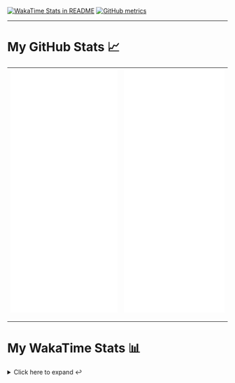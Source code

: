 [![WakaTime Stats in README](https://github.com/LOsioChico/LOsioChico/actions/workflows/waka.yml/badge.svg)](https://github.com/LOsioChico/LOsioChico/actions/workflows/waka.yml) [![GitHub metrics](https://github.com/LOsioChico/LOsioChico/actions/workflows/metrics.yml/badge.svg)](https://github.com/LOsioChico/LOsioChico/actions/workflows/metrics.yml)

---

# My GitHub Stats 📈

| ![](./assets/metrics.svg) | ![](./assets/metrics2.svg) |
| ------------------------- | -------------------------- |

---

# My WakaTime Stats 📊

<details>
<summary>Click here to expand ↩️</summary>
<br>

<!--START_SECTION:waka-->
![Code Time](http://img.shields.io/badge/Code%20Time-1%2C953%20hrs%2012%20mins-blue)

![Lines of code](https://img.shields.io/badge/From%20Hello%20World%20I%27ve%20Written-386.1%20thousand%20lines%20of%20code-blue)

**🐱 My GitHub Data** 

> 📦 635.9 kB Used in GitHub's Storage 
 > 
> 🚫 Not Opted to Hire
 > 
> 📜 27 Public Repositories 
 > 
> 🔑 32 Private Repositories 
 > 
**I'm a Night 🦉** 

```text
🌞 Morning                599 commits         ███░░░░░░░░░░░░░░░░░░░░░░   13.82 % 
🌆 Daytime                1347 commits        ████████░░░░░░░░░░░░░░░░░   31.07 % 
🌃 Evening                1494 commits        █████████░░░░░░░░░░░░░░░░   34.46 % 
🌙 Night                  895 commits         █████░░░░░░░░░░░░░░░░░░░░   20.65 % 
```
📅 **I'm Most Productive on Thursday** 

```text
Monday                   597 commits         ███░░░░░░░░░░░░░░░░░░░░░░   13.77 % 
Tuesday                  652 commits         ████░░░░░░░░░░░░░░░░░░░░░   15.04 % 
Wednesday                488 commits         ███░░░░░░░░░░░░░░░░░░░░░░   11.26 % 
Thursday                 789 commits         █████░░░░░░░░░░░░░░░░░░░░   18.20 % 
Friday                   665 commits         ████░░░░░░░░░░░░░░░░░░░░░   15.34 % 
Saturday                 743 commits         ████░░░░░░░░░░░░░░░░░░░░░   17.14 % 
Sunday                   401 commits         ██░░░░░░░░░░░░░░░░░░░░░░░   09.25 % 
```


📊 **This Week I Spent My Time On** 

```text
💬 Programming Languages: 
Scala                    10 hrs 38 mins      ███████████████████████░░   92.76 % 
JSON                     35 mins             █░░░░░░░░░░░░░░░░░░░░░░░░   05.22 % 
Other                    11 mins             ░░░░░░░░░░░░░░░░░░░░░░░░░   01.63 % 
XML                      2 mins              ░░░░░░░░░░░░░░░░░░░░░░░░░   00.29 % 
HTML                     0 secs              ░░░░░░░░░░░░░░░░░░░░░░░░░   00.05 % 
```

**I Mostly Code in TypeScript** 

```text
TypeScript               33 repos            █████████████░░░░░░░░░░░░   53.23 % 
Scala                    8 repos             ███░░░░░░░░░░░░░░░░░░░░░░   12.90 % 
CSS                      5 repos             ██░░░░░░░░░░░░░░░░░░░░░░░   08.06 % 
Python                   3 repos             █░░░░░░░░░░░░░░░░░░░░░░░░   04.84 % 
Java                     2 repos             █░░░░░░░░░░░░░░░░░░░░░░░░   03.23 % 
```




 Last Updated on 09/01/2025 01:01:40 UTC
<!--END_SECTION:waka-->

## </details>
